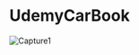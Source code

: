 # UdemyCarBook
![Capture1](https://github.com/mcunaldi/Asp.Net-Core-Api-8.0-Onion-Architecture-ile-BookCar-Projesi/assets/122215221/9ef84efc-4e62-44f9-bcce-c6af4d06060b)
